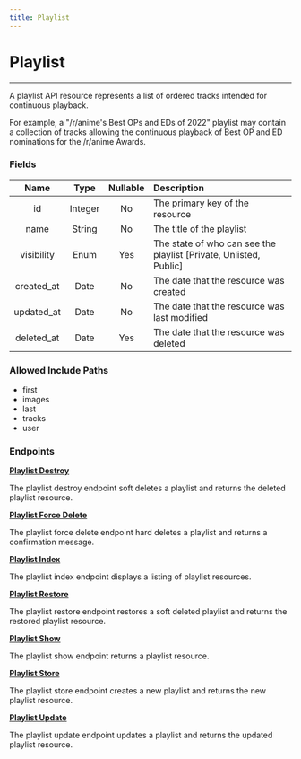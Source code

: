 ```yaml
---
title: Playlist
---
```


# Playlist

---

A playlist API resource represents a list of ordered tracks intended for continuous playback.

For example, a "/r/anime's Best OPs and EDs of 2022" playlist may contain a collection of tracks allowing the continuous playback of Best OP and ED nominations for the /r/anime Awards.

### Fields

|    Name    |  Type   | Nullable | Description                                                       |
| :--------: | :-----: | :------: | :---------------------------------------------------------------- |
| id         | Integer | No       | The primary key of the resource                                   |
| name       | String  | No       | The title of the playlist                                         |
| visibility | Enum    | Yes      | The state of who can see the playlist [Private, Unlisted, Public] |
| created_at | Date    | No       | The date that the resource was created                            |
| updated_at | Date    | No       | The date that the resource was last modified                      |
| deleted_at | Date    | Yes      | The date that the resource was deleted                            |

### Allowed Include Paths

* first
* images
* last
* tracks
* user

### Endpoints

**[Playlist Destroy](/list/playlist/destroy/)**

The playlist destroy endpoint soft deletes a playlist and returns the deleted playlist resource.

**[Playlist Force Delete](/list/playlist/forceDelete/)**

The playlist force delete endpoint hard deletes a playlist and returns a confirmation message.

**[Playlist Index](/list/playlist/index/)**

The playlist index endpoint displays a listing of playlist resources.

**[Playlist Restore](/list/playlist/restore/)**

The playlist restore endpoint restores a soft deleted playlist and returns the restored playlist resource.

**[Playlist Show](/list/playlist/show/)**

The playlist show endpoint returns a playlist resource.

**[Playlist Store](/list/playlist/store/)**

The playlist store endpoint creates a new playlist and returns the new playlist resource.

**[Playlist Update](/list/playlist/update/)**

The playlist update endpoint updates a playlist and returns the updated playlist resource.